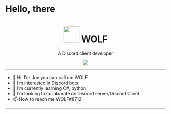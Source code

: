 # Hello, there

<h1 align="center"> <img src='https://cdn.discordapp.com/avatars/724580315481243668/c5ff2d333a2a6b4ffdc33b0882081533.png?v=1' height='50'> WOLF</h1>

<p align="center"> A Discord client developer </p>

<p align="center">
   <img src="https://forthebadge.com/images/badges/powered-by-coffee.svg"/>
</p>

---

- 👋 Hi, I’m Joe you can call me WOLF
- 👀 I’m interested in Discord bots
- 🌱 I’m currently learning C#, python
- 💞️ I’m looking to collaborate on Discord server/Discord Client
- 📫 How to reach me WOLF#8712

---

<!---
iiBlackwolf/iiBlackwolf is a ✨ special ✨ repository because its `README.md` (this file) appears on your GitHub profile.
You can click the Preview link to take a look at your changes.
--->
